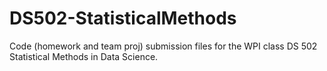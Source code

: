 # DS502-StatisticalMethods
Code (homework and team proj) submission files for the WPI class DS 502 Statistical Methods in Data Science. 
